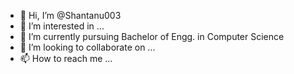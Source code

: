 - 👋 Hi, I’m @Shantanu003
- 👀 I’m interested in ...
- 🌱 I’m currently pursuing Bachelor of Engg. in Computer Science
- 💞️ I’m looking to collaborate on ...
- 📫 How to reach me ...

<!---
Shantanu003/Shantanu003 is a ✨ special ✨ repository because its `README.md` (this file) appears on your GitHub profile.
You can click the Preview link to take a look at your changes.
--->
